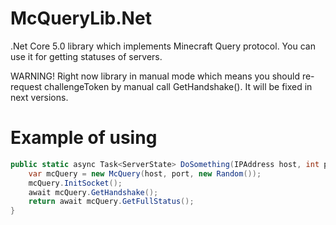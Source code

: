 # McQueryLib.Net
.Net Core 5.0 library which implements Minecraft Query protocol. You can use it for getting statuses of servers.

WARNING! Right now library in manual mode which means you should re-request challengeToken by manual call GetHandshake(). It will be fixed in next versions.

# Example of using
```cs
public static async Task<ServerState> DoSomething(IPAddress host, int port) {
    var mcQuery = new McQuery(host, port, new Random());
    mcQuery.InitSocket();
    await mcQuery.GetHandshake();
    return await mcQuery.GetFullStatus();
}
```
